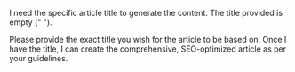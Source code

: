 I need the specific article title to generate the content. The title provided is empty (" ").

Please provide the exact title you wish for the article to be based on. Once I have the title, I can create the comprehensive, SEO-optimized article as per your guidelines.